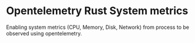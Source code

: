 # Opentelemetry Rust System metrics

Enabling system metrics (CPU, Memory, Disk, Network) from process to be observed using opentelemetry.